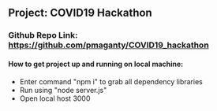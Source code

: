 ## Project: COVID19 Hackathon
### Github Repo Link: https://github.com/pmaganty/COVID19_hackathon


#### How to get project up and running on local machine:
+ Enter command "npm i" to grab all dependency libraries
+ Run using "node server.js"
+ Open local host 3000